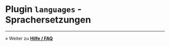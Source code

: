 # Plugin `languages` - Sprachersetzungen





---

&raquo; Weiter zu **[Hilfe / FAQ](help_where.md)**
